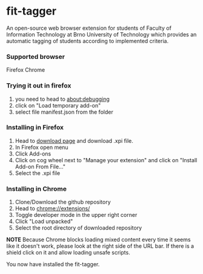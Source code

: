 # fit-tagger
An open-source web browser extension for students of Faculty of Information Technology at Brno University of Technology which provides an automatic tagging of students according to implemented criteria.

### Supported browser
Firefox
Chrome

### Trying it out in firefox
1) you need to head to [about:debugging](about:debugging)
2) click on "Load temporary add-on"
3) select file manifest.json from the folder

### Installing in Firefox
1) Head to [download page](http://www.stud.fit.vutbr.cz/~xsismi01/fit_ranks/download) and download .xpi file.
2) In Firefox open menu 
3) Click Add-ons
4) Click on cog wheel next to "Manage your extension" and click on "Install Add-on From File..."
5) Select the .xpi file

### Installing in Chrome
1) Clone/Download the github repository
2) Head to [chrome://extensions/](chrome://extensions/)
3) Toggle developer mode in the upper right corner
4) Click "Load unpacked"
5) Select the root directory of downloaded repository

**NOTE** Because Chrome blocks loading mixed content every time it seems like it doesn't work, please look at the right side of the URL bar. If there is a shield click on it and allow loading unsafe scripts.

You now have installed the fit-tagger.
